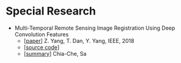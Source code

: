 # Special Research

- Multi-Temporal Remote Sensing Image Registration Using Deep Convolution Features
  - [[paper](https://ieeexplore.ieee.org/stamp/stamp.jsp?tp=&arnumber=8404075)] Z. Yang, T. Dan, Y. Yang, IEEE, 2018
  - [[source code](https://github.com/yzhq97/cnn-registration)]
  - [[summary](./multi-temporal_remote_sensing_image_registration_using_deep_convolutional_features.md)] Chia-Che, Sa
